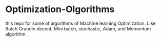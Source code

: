 # Optimization-Olgorithms
this repo for some of algorithms of Machine learning Optimization. Like Batch Grandin decent, Mini batch, stochastic, Adam, and Momentum algorithm.
